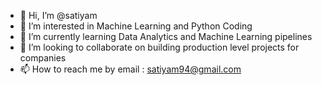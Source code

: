 - 👋 Hi, I’m @satiyam
- 👀 I’m interested in Machine Learning and Python Coding
- 🌱 I’m currently learning Data Analytics and Machine Learning pipelines
- 💞️ I’m looking to collaborate on building production level projects for companies
- 📫 How to reach me by email : satiyam94@gmail.com

<!---
satiyam/satiyam is a ✨ special ✨ repository because its `README.md` (this file) appears on your GitHub profile.
You can click the Preview link to take a look at your changes.
--->
